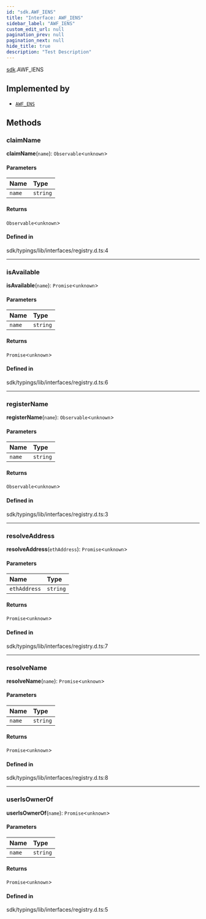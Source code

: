 ```yaml
---
id: "sdk.AWF_IENS"
title: "Interface: AWF_IENS"
sidebar_label: "AWF_IENS"
custom_edit_url: null
pagination_prev: null
pagination_next: null
hide_title: true
description: "Test Description"
---
```


[sdk](../namespaces/sdk.md).AWF_IENS

## Implemented by

- [`AWF_ENS`](../classes/sdk.AWF_ENS.md)

## Methods

### claimName

**claimName**(`name`): `Observable`<`unknown`\>

#### Parameters

| Name   | Type     |
| :----- | :------- |
| `name` | `string` |

#### Returns

`Observable`<`unknown`\>

#### Defined in

sdk/typings/lib/interfaces/registry.d.ts:4

---

### isAvailable

**isAvailable**(`name`): `Promise`<`unknown`\>

#### Parameters

| Name   | Type     |
| :----- | :------- |
| `name` | `string` |

#### Returns

`Promise`<`unknown`\>

#### Defined in

sdk/typings/lib/interfaces/registry.d.ts:6

---

### registerName

**registerName**(`name`): `Observable`<`unknown`\>

#### Parameters

| Name   | Type     |
| :----- | :------- |
| `name` | `string` |

#### Returns

`Observable`<`unknown`\>

#### Defined in

sdk/typings/lib/interfaces/registry.d.ts:3

---

### resolveAddress

**resolveAddress**(`ethAddress`): `Promise`<`unknown`\>

#### Parameters

| Name         | Type     |
| :----------- | :------- |
| `ethAddress` | `string` |

#### Returns

`Promise`<`unknown`\>

#### Defined in

sdk/typings/lib/interfaces/registry.d.ts:7

---

### resolveName

**resolveName**(`name`): `Promise`<`unknown`\>

#### Parameters

| Name   | Type     |
| :----- | :------- |
| `name` | `string` |

#### Returns

`Promise`<`unknown`\>

#### Defined in

sdk/typings/lib/interfaces/registry.d.ts:8

---

### userIsOwnerOf

**userIsOwnerOf**(`name`): `Promise`<`unknown`\>

#### Parameters

| Name   | Type     |
| :----- | :------- |
| `name` | `string` |

#### Returns

`Promise`<`unknown`\>

#### Defined in

sdk/typings/lib/interfaces/registry.d.ts:5
